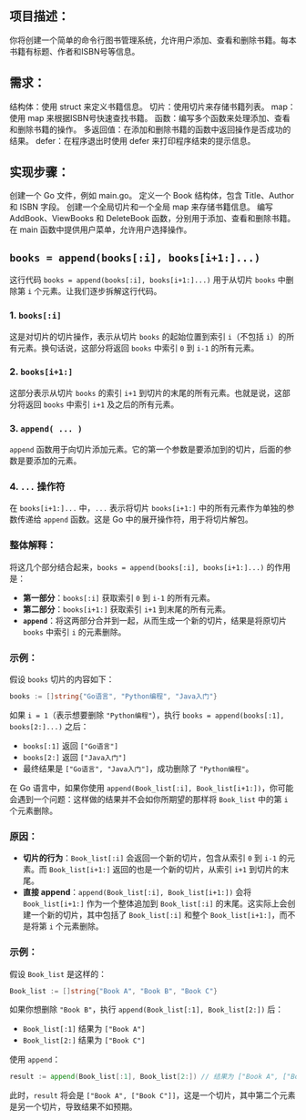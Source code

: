 ## 项目描述：
你将创建一个简单的命令行图书管理系统，允许用户添加、查看和删除书籍。每本书籍有标题、作者和ISBN号等信息。

## 需求：
结构体：使用 struct 来定义书籍信息。
切片：使用切片来存储书籍列表。
map：使用 map 来根据ISBN号快速查找书籍。
函数：编写多个函数来处理添加、查看和删除书籍的操作。
多返回值：在添加和删除书籍的函数中返回操作是否成功的结果。
defer：在程序退出时使用 defer 来打印程序结束的提示信息。

## 实现步骤：
创建一个 Go 文件，例如 main.go。
定义一个 Book 结构体，包含 Title、Author 和 ISBN 字段。
创建一个全局切片和一个全局 map 来存储书籍信息。
编写 AddBook、ViewBooks 和 DeleteBook 函数，分别用于添加、查看和删除书籍。
在 main 函数中提供用户菜单，允许用户选择操作。

## `books = append(books[:i], books[i+1:]...)`
这行代码 `books = append(books[:i], books[i+1:]...)` 用于从切片 `books` 中删除第 `i` 个元素。让我们逐步拆解这行代码。

### 1. `books[:i]`
这是对切片的切片操作，表示从切片 `books` 的起始位置到索引 `i`（不包括 `i`）的所有元素。换句话说，这部分将返回 `books` 中索引 `0` 到 `i-1` 的所有元素。

### 2. `books[i+1:]`
这部分表示从切片 `books` 的索引 `i+1` 到切片的末尾的所有元素。也就是说，这部分将返回 `books` 中索引 `i+1` 及之后的所有元素。

### 3. `append( ... )`
`append` 函数用于向切片添加元素。它的第一个参数是要添加到的切片，后面的参数是要添加的元素。

### 4. `...` 操作符
在 `books[i+1:]...` 中，`...` 表示将切片 `books[i+1:]` 中的所有元素作为单独的参数传递给 `append` 函数。这是 Go 中的展开操作符，用于将切片解包。

### 整体解释：
将这几个部分结合起来，`books = append(books[:i], books[i+1:]...)` 的作用是：
- **第一部分**：`books[:i]` 获取索引 `0` 到 `i-1` 的所有元素。
- **第二部分**：`books[i+1:]` 获取索引 `i+1` 到末尾的所有元素。
- **`append`**：将这两部分合并到一起，从而生成一个新的切片，结果是将原切片 `books` 中索引 `i` 的元素删除。

### 示例：
假设 `books` 切片的内容如下：
```go
books := []string{"Go语言", "Python编程", "Java入门"}
```
如果 `i = 1`（表示想要删除 `"Python编程"`），执行 `books = append(books[:1], books[2:]...)` 之后：
- `books[:1]` 返回 `["Go语言"]`
- `books[2:]` 返回 `["Java入门"]`
- 最终结果是 `["Go语言", "Java入门"]`，成功删除了 `"Python编程"`。

在 Go 语言中，如果你使用 `append(Book_list[:i], Book_list[i+1:])`，你可能会遇到一个问题：这样做的结果并不会如你所期望的那样将 `Book_list` 中的第 `i` 个元素删除。

### 原因：
- **切片的行为**：`Book_list[:i]` 会返回一个新的切片，包含从索引 `0` 到 `i-1` 的元素。而 `Book_list[i+1:]` 返回的也是一个新的切片，从索引 `i+1` 到切片的末尾。
- **直接 append**：`append(Book_list[:i], Book_list[i+1:])` 会将 `Book_list[i+1:]` 作为一个整体追加到 `Book_list[:i]` 的末尾。这实际上会创建一个新的切片，其中包括了 `Book_list[:i]` 和整个 `Book_list[i+1:]`，而不是将第 `i` 个元素删除。

### 示例：
假设 `Book_list` 是这样的：
```go
Book_list := []string{"Book A", "Book B", "Book C"}
```
如果你想删除 `"Book B"`，执行 `append(Book_list[:1], Book_list[2:])` 后：
- `Book_list[:1]` 结果为 `["Book A"]`
- `Book_list[2:]` 结果为 `["Book C"]`

使用 `append`：
```go
result := append(Book_list[:1], Book_list[2:]) // 结果为 ["Book A", ["Book C"]]
```
此时，`result` 将会是 `["Book A", ["Book C"]]`，这是一个切片，其中第二个元素是另一个切片，导致结果不如预期。


